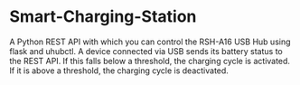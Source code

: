 # Smart-Charging-Station
A Python REST API with which you can control the RSH-A16 USB Hub using flask and uhubctl. A device connected via USB sends its battery status to the REST API. If this falls below a threshold, the charging cycle is activated. If it is above a threshold, the charging cycle is deactivated.
